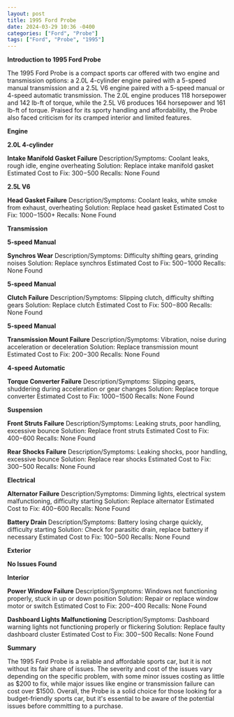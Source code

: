 ```yaml
---
layout: post
title: 1995 Ford Probe
date: 2024-03-29 10:36 -0400
categories: ["Ford", "Probe"]
tags: ["Ford", "Probe", "1995"]
---
```

**Introduction to 1995 Ford Probe**

The 1995 Ford Probe is a compact sports car offered with two engine and transmission options: a 2.0L 4-cylinder engine paired with a 5-speed manual transmission and a 2.5L V6 engine paired with a 5-speed manual or 4-speed automatic transmission. The 2.0L engine produces 118 horsepower and 142 lb-ft of torque, while the 2.5L V6 produces 164 horsepower and 161 lb-ft of torque. Praised for its sporty handling and affordability, the Probe also faced criticism for its cramped interior and limited features.

**Engine**

**2.0L 4-cylinder**

**Intake Manifold Gasket Failure**
Description/Symptoms: Coolant leaks, rough idle, engine overheating
Solution: Replace intake manifold gasket
Estimated Cost to Fix: $300-$500
Recalls: None Found

**2.5L V6**

**Head Gasket Failure**
Description/Symptoms: Coolant leaks, white smoke from exhaust, overheating
Solution: Replace head gasket
Estimated Cost to Fix: $1000-$1500+
Recalls: None Found

**Transmission**

**5-speed Manual**

**Synchros Wear**
Description/Symptoms: Difficulty shifting gears, grinding noises
Solution: Replace synchros
Estimated Cost to Fix: $500-$1000
Recalls: None Found

**5-speed Manual**

**Clutch Failure**
Description/Symptoms: Slipping clutch, difficulty shifting gears
Solution: Replace clutch
Estimated Cost to Fix: $500-$800
Recalls: None Found

**5-speed Manual**

**Transmission Mount Failure**
Description/Symptoms: Vibration, noise during acceleration or deceleration
Solution: Replace transmission mount
Estimated Cost to Fix: $200-$300
Recalls: None Found

**4-speed Automatic**

**Torque Converter Failure**
Description/Symptoms: Slipping gears, shuddering during acceleration or gear changes
Solution: Replace torque converter
Estimated Cost to Fix: $1000-$1500
Recalls: None Found

**Suspension**

**Front Struts Failure**
Description/Symptoms: Leaking struts, poor handling, excessive bounce
Solution: Replace front struts
Estimated Cost to Fix: $400-$600
Recalls: None Found

**Rear Shocks Failure**
Description/Symptoms: Leaking shocks, poor handling, excessive bounce
Solution: Replace rear shocks
Estimated Cost to Fix: $300-$500
Recalls: None Found

**Electrical**

**Alternator Failure**
Description/Symptoms: Dimming lights, electrical system malfunctioning, difficulty starting
Solution: Replace alternator
Estimated Cost to Fix: $400-$600
Recalls: None Found

**Battery Drain**
Description/Symptoms: Battery losing charge quickly, difficulty starting
Solution: Check for parasitic drain, replace battery if necessary
Estimated Cost to Fix: $100-$500
Recalls: None Found

**Exterior**

**No Issues Found**

**Interior**

**Power Window Failure**
Description/Symptoms: Windows not functioning properly, stuck in up or down position
Solution: Repair or replace window motor or switch
Estimated Cost to Fix: $200-$400
Recalls: None Found

**Dashboard Lights Malfunctioning**
Description/Symptoms: Dashboard warning lights not functioning properly or flickering
Solution: Replace faulty dashboard cluster
Estimated Cost to Fix: $300-$500
Recalls: None Found

**Summary**

The 1995 Ford Probe is a reliable and affordable sports car, but it is not without its fair share of issues. The severity and cost of the issues vary depending on the specific problem, with some minor issues costing as little as $200 to fix, while major issues like engine or transmission failure can cost over $1500. Overall, the Probe is a solid choice for those looking for a budget-friendly sports car, but it's essential to be aware of the potential issues before committing to a purchase.
